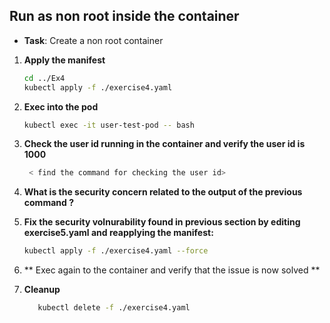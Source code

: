 ## **Run as non root inside the container**

- **Task**: Create a non root container

1. **Apply the manifest**
   ```bash
   cd ../Ex4
   kubectl apply -f ./exercise4.yaml
   ```

2. **Exec into the pod**
   ```bash
   kubectl exec -it user-test-pod -- bash
   ```
3. **Check the user id running in the container and verify the user id is 1000**
   ```bash
    < find the command for checking the user id>
   ```
4. **What is the security concern related to the output of the previous command ?**
5. **Fix the security volnurability found in previous section by editing exercise5.yaml and reapplying the manifest:**
   ```bash
   kubectl apply -f ./exercise4.yaml --force
   ```
6. ** Exec again to the container and verify that the issue is now solved **
7. **Cleanup**
   ```bash
      kubectl delete -f ./exercise4.yaml
   ```